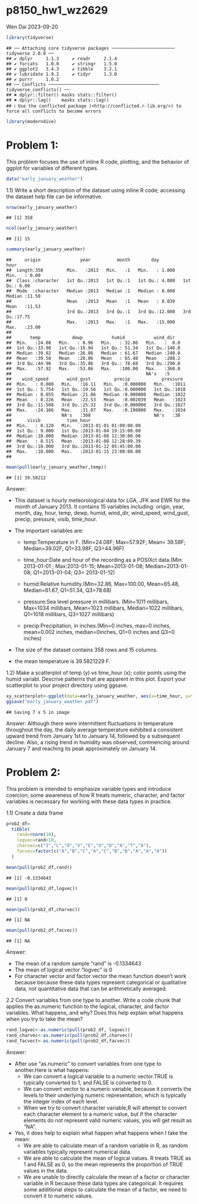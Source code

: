 p8150_hw1_wz2629
================
Wen Dai
2023-09-20

``` r
library(tidyverse)
```

    ## ── Attaching core tidyverse packages ──────────────────────── tidyverse 2.0.0 ──
    ## ✔ dplyr     1.1.3     ✔ readr     2.1.4
    ## ✔ forcats   1.0.0     ✔ stringr   1.5.0
    ## ✔ ggplot2   3.4.3     ✔ tibble    3.2.1
    ## ✔ lubridate 1.9.2     ✔ tidyr     1.3.0
    ## ✔ purrr     1.0.2     
    ## ── Conflicts ────────────────────────────────────────── tidyverse_conflicts() ──
    ## ✖ dplyr::filter() masks stats::filter()
    ## ✖ dplyr::lag()    masks stats::lag()
    ## ℹ Use the conflicted package (<http://conflicted.r-lib.org/>) to force all conflicts to become errors

``` r
library(moderndive)
```

# Problem 1:

This problem focuses the use of inline R code, plotting, and the
behavior of ggplot for variables of different types.

``` r
data("early_january_weather")
```

1.1) Write a short description of the dataset using inline R code;
accessing the dataset help file can be informative.

``` r
nrow(early_january_weather)
```

    ## [1] 358

``` r
ncol(early_january_weather)
```

    ## [1] 15

``` r
summary(early_january_weather)
```

    ##     origin               year          month        day              hour      
    ##  Length:358         Min.   :2013   Min.   :1   Min.   : 1.000   Min.   : 0.00  
    ##  Class :character   1st Qu.:2013   1st Qu.:1   1st Qu.: 4.000   1st Qu.: 6.00  
    ##  Mode  :character   Median :2013   Median :1   Median : 8.000   Median :11.50  
    ##                     Mean   :2013   Mean   :1   Mean   : 8.039   Mean   :11.53  
    ##                     3rd Qu.:2013   3rd Qu.:1   3rd Qu.:12.000   3rd Qu.:17.75  
    ##                     Max.   :2013   Max.   :1   Max.   :15.000   Max.   :23.00  
    ##                                                                                
    ##       temp            dewp           humid           wind_dir    
    ##  Min.   :24.08   Min.   : 8.96   Min.   : 32.86   Min.   :  0.0  
    ##  1st Qu.:33.98   1st Qu.:19.94   1st Qu.: 51.34   1st Qu.:140.0  
    ##  Median :39.02   Median :26.06   Median : 61.67   Median :240.0  
    ##  Mean   :39.58   Mean   :28.06   Mean   : 65.48   Mean   :208.2  
    ##  3rd Qu.:44.96   3rd Qu.:35.06   3rd Qu.: 78.68   3rd Qu.:290.0  
    ##  Max.   :57.92   Max.   :53.06   Max.   :100.00   Max.   :360.0  
    ##                                                   NA's   :5      
    ##    wind_speed       wind_gust         precip            pressure   
    ##  Min.   : 0.000   Min.   :16.11   Min.   :0.000000   Min.   :1011  
    ##  1st Qu.: 5.754   1st Qu.:19.56   1st Qu.:0.000000   1st Qu.:1018  
    ##  Median : 8.055   Median :21.86   Median :0.000000   Median :1022  
    ##  Mean   : 8.226   Mean   :22.53   Mean   :0.002039   Mean   :1023  
    ##  3rd Qu.:11.508   3rd Qu.:25.32   3rd Qu.:0.000000   3rd Qu.:1027  
    ##  Max.   :24.166   Max.   :31.07   Max.   :0.190000   Max.   :1034  
    ##                   NA's   :308                        NA's   :38    
    ##      visib          time_hour                     
    ##  Min.   : 0.120   Min.   :2013-01-01 01:00:00.00  
    ##  1st Qu.: 9.000   1st Qu.:2013-01-04 19:15:00.00  
    ##  Median :10.000   Median :2013-01-08 12:30:00.00  
    ##  Mean   : 8.515   Mean   :2013-01-08 12:28:09.39  
    ##  3rd Qu.:10.000   3rd Qu.:2013-01-12 05:45:00.00  
    ##  Max.   :10.000   Max.   :2013-01-15 23:00:00.00  
    ## 

``` r
mean(pull(early_january_weather,temp))
```

    ## [1] 39.58212

Answer:

- This dataset is hourly meteorological data for LGA, JFK and EWR for
  the month of January 2013. It contains 15 variables including: origin,
  year, month, day, hour, temp, dewp, humid, wind_dir, wind_speed,
  wind_gust, precip, pressure, visib, time_hour.

- The important variables are:

  - temp:Temperature in F. (Min=24.08F; Max=57.92F; Mean= 39.58F;
    Median=39.02F, Q1=33.98F, Q3=44.96F)

  - time_hour:Date and hour of the recording as a POSIXct data.(Min:
    2013-01-01 ; Max:2013-01-15; Mean=2013-01-08; Median=2013-01-08;
    Q1=2013-01-04; Q3= 2013-01-12)

  - humid:Relative humidity.(Min=32.86, Max=100.00, Mean=65.48,
    Median=61.67, Q1=51.34, Q3=78.68)

  - pressure:Sea level pressure in millibars. (Min=1011 millibars,
    Max=1034 millibars, Mean=1023 millibars, Median=1022 millibars,
    Q1=1018 millibars, Q3=1027 millibars)

  - precip:Precipitation, in inches.(Min=0 inches, max=0 inches,
    mean=0.002 inches, median=0inches, Q1=0 inches and Q3=0 inches)

- The size of the dataset contains 358 rows and 15 columns.

- the mean temperature is 39.5821229 F.

1.2) Make a scatterplot of temp (y) vs time_hour (x); color points using
the humid variabl. Descrive patterns that are apparent in this plot.
Export your scatterplot to your project directory using ggsave.

``` r
xy_scatterplot<-ggplot(data=early_january_weather, aes(x=time_hour, y=temp, color=humid))+geom_point()+labs(title="scatterplot of time_hour vs temp",x="time_hour",y="temp")
ggsave("early_january_weather.pdf")
```

    ## Saving 7 x 5 in image

Answer: Although there were intermittent fluctuations in temperature
throughout the day, the daily average temperature exhibited a consistent
upward trend from January 1st to January 14, followed by a subsequent
decline. Also, a rising trend in humidity was observed, commencing
around January 7 and reaching its peak approximately on January 14.

# Problem 2:

This problem is intended to emphasize variable types and introduce
coercion; some awareness of how R treats numeric, character, and factor
variables is necessary for working with these data types in practice.

1.1) Create a data frame

``` r
prob2_df=
  tibble(
    rand=rnorm(10),
    logvec=rand>10,
    charvec=c("I","L","O","V","E","U","D","A","T","A"),
    facvec=factor(c("A","B","C","A","C","B","B","A","A","A"))
  )
```

``` r
mean(pull(prob2_df,rand))
```

    ## [1] -0.1334643

``` r
mean(pull(prob2_df,logvec))
```

    ## [1] 0

``` r
mean(pull(prob2_df,charvec))
```

    ## [1] NA

``` r
mean(pull(prob2_df,facvec))
```

    ## [1] NA

Answer:

- The mean of a random sample “rand” is -0.1334643
- The mean of logical vector “logvec” is 0
- For character vector and factor vector the mean function doesn’t work
  because because these data types represent categorical or qualitative
  data, not quantitative data that can be arithmetically averaged.

2.2 Convert variables from one type to another. Write a code chunk that
applies the as.numeric function to the logical, character, and factor
variables. What happens, and why? Does this help explain what happens
when you try to take the mean?

``` r
rand_logvec<-as.numeric(pull(prob2_df, logvec))
rand_charvec<-as.numeric(pull(prob2_df,charvec))
rand_facvect<-as.numeric(pull(prob2_df,facvec))
```

Answer:

- After use “as.numeric” to convert variables from one type to
  another.Here is what happens:
  - We can convert a logical variable to a numeric vector.TRUE is
    typically converted to 1, and FALSE is converted to 0.
  - We can convert vector to a numeric variable, because it converts the
    levels to their underlying numeric representation, which is
    typically the integer index of each level.
  - When we try to convert character variable,R will attempt to convert
    each character element to a numeric value, but if the character
    elements do not represent valid numeric values, you will get result
    as “NA”.
- Yes, it does help to explain what happen what happens when I take the
  mean:
  - We are able to calculate mean of a random variable in R, as random
    variables typically represent numerical data.
  - We are able to calculate the mean of logical values. R treats TRUE
    as 1 and FALSE as 0, so the mean represents the proportion of TRUE
    values in the data.
  - We are unable to directly calculate the mean of a factor or
    character variable in R because these data types are categorical. It
    requires some additional steps to calculate the mean of a factor, we
    need to convert it to numeric values.
